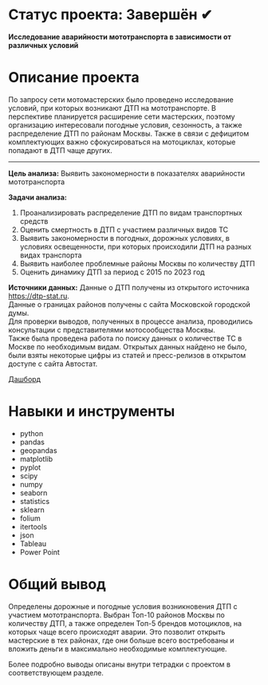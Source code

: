 # Статус проекта: Завершён ✔

**Исследование аварийности мототранспорта в зависимости от различных условий**

# Описание проекта

По запросу сети мотомастерских было проведено исследование условий, при которых возникают ДТП на мототранспорте. В перспективе планируется расширение сети мастерских, поэтому организацию интересовали погодные условия, сезонность, а также распределение ДТП по районам Москвы. Также в связи с дефицитом комплектующих важно сфокусироваться на мотоциклах, которые попадают в ДТП чаще других.
_______________________________________________________________________________________________________________________________________________________________________________________________


**Цель анализа:** Выявить закономерности в показателях аварийности мототранспорта

**Задачи анализа:** 
1. Проанализировать распределение ДТП по видам транспортных средств
2. Оценить смертность в ДТП с участием различных видов ТС
3. Выявить закономерности в погодных, дорожных условиях, в условиях освещенности, при которых происходили ДТП на разных видах транспорта
4. Выявить наиболее проблемные районы Москвы по количеству ДТП
5. Оценить динамику ДТП за период с 2015 по 2023 год

**Источники данных:**
Данные о ДТП получены из открытого источника https://dtp-stat.ru.  
Данные о границах районов получены с сайта Московской городской думы.  
Для проверки выводов, полученных в процессе анализа, проводились консультации с представителями мотосообщества Москвы.  
Также была проведена работа по поиску данных о количестве ТС в Москве по необходимым видам. Открытых данных найдено не было, были взяты некоторые цифры из статей и пресс-релизов в открытом доступе с сайта Автостат.


[Дашборд](https://public.tableau.com/app/profile/eve.black4144/viz/Motopartsdash/Dashboard2?publish=yes)

# Навыки и инструменты
* python
* pandas
* geopandas
* matplotlib
* pyplot
* scipy
* numpy
* seaborn
* statistics
* sklearn
* folium
* itertools
* json
* Tableau
* Power Point

# Общий вывод

Определены дорожные и погодные условия возникновения ДТП с участием мототранспорта.
Выбран Топ-10 районов Москвы по количеству ДТП, а также определен Топ-5 брендов мотоциклов, на которых чаще всего происходят аварии. Это позволит открыть мастерские в тех районах, где они больше всего востребованы и вложить деньги в максимально необходимые комплектующие.

Более подробно выводы описаны внутри тетрадки с проектом в соответствующем разделе.
